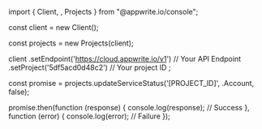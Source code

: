 import { Client, , Projects } from "@appwrite.io/console";

const client = new Client();

const projects = new Projects(client);

client
    .setEndpoint('https://cloud.appwrite.io/v1') // Your API Endpoint
    .setProject('5df5acd0d48c2') // Your project ID
;

const promise = projects.updateServiceStatus('[PROJECT_ID]', .Account, false);

promise.then(function (response) {
    console.log(response); // Success
}, function (error) {
    console.log(error); // Failure
});